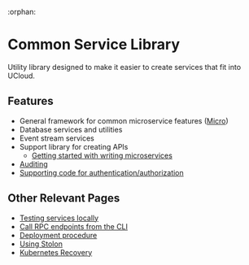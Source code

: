:orphan:

# Common Service Library

Utility library designed to make it easier to create services that fit into
UCloud.

## Features

- General framework for common microservice features ([Micro](backend/service-common/wiki/micro.html))
- Database services and utilities
- Event stream services
- Support library for creating APIs
  - [Getting started with writing microservices](backend/service-common/wiki/getting_started.html)
- [Auditing](backend/service-common/wiki/auditing.html)
- [Supporting code for authentication/authorization](auth-service.html)

## Other Relevant Pages

- [Testing services locally](backend/service-common/wiki/testing_services_locally.html)
- [Call RPC endpoints from the CLI](backend/service-common/wiki/REST-CLI.html)
- [Deployment procedure](backend/service-common/wiki/deployment.html)
- [Using Stolon](backend/service-common/wiki/stolon.html)
- [Kubernetes Recovery](backend/service-common/wiki/kubernetes_recovery.html)
